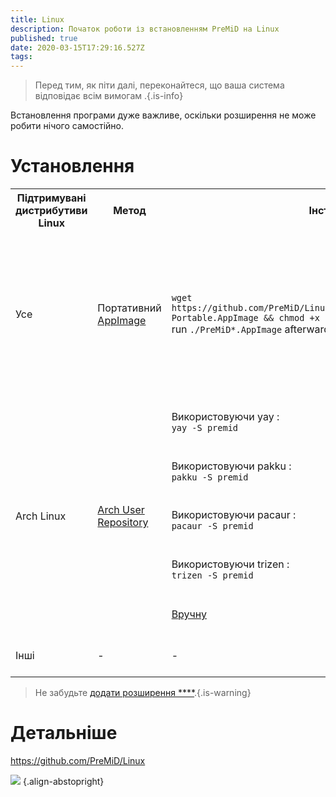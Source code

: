 ```yaml
---
title: Linux
description: Початок роботи із встановленням PreMiD на Linux
published: true
date: 2020-03-15T17:29:16.527Z
tags:
---
```


> Перед тим, як піти далі, переконайтеся, що ваша система відповідає всім вимогам [](/install/requirements).{.is-info}

Встановлення програми дуже важливе, оскільки розширення не може робити нічого самостійно.

# Установлення

<table>
  <tr>
    <th>Підтримувані дистрибутиви Linux</th>
    <th>Метод</th>
    <th>Інсталяція</th>
    <th>Додаткові примітки</th>
  </tr>
  <tr>
    <td>Усе</td>
    <td>Портативний <a href="https://github.com/PreMiD/Linux/releases/latest">AppImage</a></td>
    <td>
        <code>wget https://github.com/PreMiD/Linux/releases/latest/download/PreMiD-Portable.AppImage && chmod +x PreMiD*.AppImage</code><br>run <code>./PreMiD*.AppImage</code> afterwards or just double-click it
    </td>
    <td><b>Рекомендований пакет</b> для використання, або якщо ви хочете спробувати PreMiD або просто не хочете встановити його (або можливо поставити його в USB флешку), це завжди актуально, але <i>не автозапускається при старті системи</i> так що, якщо ви втомилися відкривати його щоразу, використовуйте інші методи нижче (відповідно до вашого дистрибутиву Linux)</td>
  </tr>
  <tr>
    <td rowspan="5">Arch Linux</td>
    <td rowspan="5"><a href="https://aur.archlinux.org/packages/premid">Arch User Repository</a></td>
    <td>Використовуючи yay :<br><code>yay -S premid</code><br></td>
    <td rowspan="4">Якщо ваш дистрибутив використовує пакман, тоді ви повинні встановити один з помічників в першу чергу. If you don't have any, Yay is recommended, run :<br><code>git clone https://aur.archlinux.org/yay.git && cd yay && makepkg -si</code><br>then <code>yay -S premid</code>, as instructed in the previous column.<br><br>Other AUR/Pacman helpers work as well, although each one's functionality is different so you may face issues while using them.</td>
  </tr>
  <tr>
    <td>Використовуючи pakku :<br><code>pakku -S premid</code></td>
  </tr>
  <tr>
    <td>Використовуючи pacaur :<br><code>pacaur -S premid</code></td>
  </tr>
  <tr>
    <td>Використовуючи trizen :<br><code>trizen -S premid</code></td>
  </tr>
  <tr>
    <td><a href="https://wiki.archlinux.org/index.php/Arch_User_Repository#Installing_packages">Вручну</a></td>
    <td>Не рекомендується, не дружній для початківців і не оновлюється автоматично.</td>
  </tr>
  <tr>
    <td>Інші</td>
    <td>-</td>
    <td>-</td>
    <td>Незабаром (TM), на даний момент використовуйте AppImage</td>
  </tr>
</table>

> Не забудьте [додати розширення ****](/install).{.is-warning}

# Детальніше
https://github.com/PreMiD/Linux

![](https://a.icons8.com/TqgWTTfw/Oy7xHF/svg.svg) {.align-abstopright}